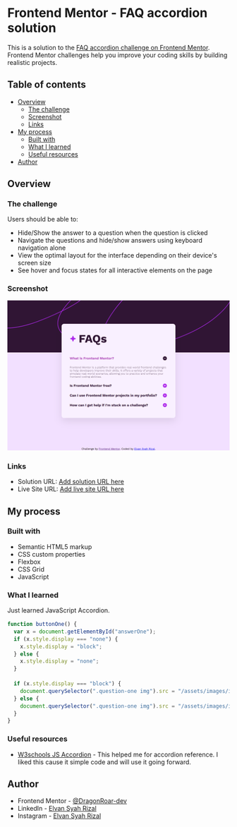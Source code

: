 # Frontend Mentor - FAQ accordion solution

This is a solution to the [FAQ accordion challenge on Frontend Mentor](https://www.frontendmentor.io/challenges/faq-accordion-wyfFdeBwBz). Frontend Mentor challenges help you improve your coding skills by building realistic projects. 

## Table of contents

- [Overview](#overview)
  - [The challenge](#the-challenge)
  - [Screenshot](#screenshot)
  - [Links](#links)
- [My process](#my-process)
  - [Built with](#built-with)
  - [What I learned](#what-i-learned)
  - [Useful resources](#useful-resources)
- [Author](#author)

## Overview

### The challenge

Users should be able to:

- Hide/Show the answer to a question when the question is clicked
- Navigate the questions and hide/show answers using keyboard navigation alone
- View the optimal layout for the interface depending on their device's screen size
- See hover and focus states for all interactive elements on the page

### Screenshot

![](./screenshot.png)


### Links

- Solution URL: [Add solution URL here](https://your-solution-url.com)
- Live Site URL: [Add live site URL here](https://your-live-site-url.com)

## My process

### Built with

- Semantic HTML5 markup
- CSS custom properties
- Flexbox
- CSS Grid
- JavaScript

### What I learned

Just learned JavaScript Accordion.

```js
function buttonOne() {
  var x = document.getElementById("answerOne");
  if (x.style.display === "none") {
    x.style.display = "block";
  } else {
    x.style.display = "none";
  }

  if (x.style.display === "block") {
    document.querySelector(".question-one img").src = "/assets/images/icon-minus.svg";
  } else {
    document.querySelector(".question-one img").src = "/assets/images/icon-plus.svg";
  }
}
```

### Useful resources

- [W3schools JS Accordion](https://www.w3schools.com/howto/howto_js_accordion.asp) - This helped me for accordion reference. I liked this cause it simple code and will use it going forward.

## Author

- Frontend Mentor - [@DragonRoar-dev](https://www.frontendmentor.io/profile/DragonRoar-dev)
- LinkedIn - [Elvan Syah Rizal](https://www.linkedin.com/in/elvansyahrizal/)
- Instagram - [Elvan Syah Rizal](https://www.instagram.com/elvansyhrzl/)
